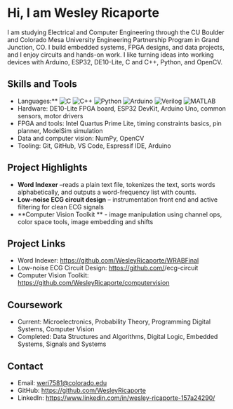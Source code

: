 # Hi, I am Wesley Ricaporte

I am studying Electrical and Computer Engineering through the CU Boulder and Colorado Mesa University Engineering Partnership Program in Grand Junction, CO. I build embedded systems, FPGA designs, and data projects, and I enjoy circuits and hands-on work. I like turning ideas into working devices with Arduino, ESP32, DE10-Lite, C and C++, Python, and OpenCV.

## Skills and Tools
- Languages:**
![C]([https://img.shields.io/badge/Code-C-blue?logo=c](https://img.shields.io/badge/Code-C-blue?logo=c))  
![C++]([https://img.shields.io/badge/Code-C++-blue?logo=cplusplus](https://img.shields.io/badge/Code-C++-blue?logo=cplusplus))  
![Python]([https://img.shields.io/badge/Code-Python-yellow?logo=python](https://img.shields.io/badge/Code-Python-yellow?logo=python))  
![Arduino]([https://img.shields.io/badge/Hardware-Arduino-00979D?logo=arduino&logoColor=white](https://img.shields.io/badge/Hardware-Arduino-00979D?logo=arduino&logoColor=white))  
![Verilog]([https://img.shields.io/badge/HDL-Verilog-red](https://img.shields.io/badge/HDL-Verilog-red))  
![MATLAB]([https://img.shields.io/badge/Tool-MATLAB-orange?logo=mathworks](https://img.shields.io/badge/Tool-MATLAB-orange?logo=mathworks))
- Hardware: DE10-Lite FPGA board, ESP32 DevKit, Arduino Uno, common sensors, motor drivers
- FPGA and tools: Intel Quartus Prime Lite, timing constraints basics, pin planner, ModelSim simulation
- Data and computer vision: NumPy, OpenCV
- Tooling: Git, GitHub, VS Code, Espressif IDE, Arduino

## Project Highlights
- **Word Indexer** –reads a plain text file, tokenizes the text, sorts words alphabetically, and outputs a word-frequency list with counts.
- **Low-noise ECG circuit design** – instrumentation front end and active filtering for clean ECG signals
- **Computer Vision Toolkit ** - image manipulation using channel ops, color space tools, image embedding and shifts

## Project Links
- Word Indexer: https://github.com/WesleyRicaporte/WRABFinal
- Low-noise ECG Circuit Design: https://github.com/<username>/ecg-circuit
- Computer Vision Toolkit: https://github.com/WesleyRicaporte/computervision


## Coursework
- Current: Microelectronics, Probability Theory, Programming Digital Systems, Computer Vision
- Completed: Data Structures and Algorithms, Digital Logic, Embedded Systems, Signals and Systems

## Contact
- Email: weri7581@colorado.edu
- GitHub: https://github.com/WesleyRicaporte
- LinkedIn: https://www.linkedin.com/in/wesley-ricaporte-157a24290/
